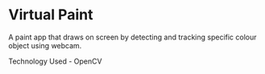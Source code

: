 # Virtual Paint

A paint app that draws on screen by detecting and tracking specific colour object using webcam.

Technology Used - OpenCV 


